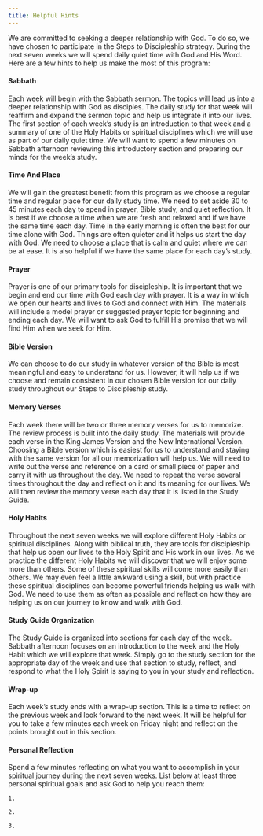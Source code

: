 ```yaml
---
title: Helpful Hints
---
```


We are committed to seeking a deeper relationship with God. To do so, we have chosen to participate in the Steps to Discipleship strategy. During the next seven weeks we will spend daily quiet time with God and His Word. Here are a few hints to help us make the most of this program:

#### Sabbath

Each week will begin with the Sabbath sermon. The topics will lead us into a deeper relationship with God as disciples. The daily study for that week will reaffirm and expand the sermon topic and help us integrate it into our lives. The first section of each week’s study is an introduction to that week and a summary of one of the Holy Habits or spiritual disciplines which we will use as part of our daily quiet time. We will want to spend a few minutes on Sabbath afternoon reviewing this introductory section and preparing our minds for the week’s study.

#### Time And Place

We will gain the greatest benefit from this program as we choose a regular time and regular place for our daily study time. We need to set aside 30 to 45 minutes each day to spend in prayer, Bible study, and quiet reflection. It is best if we choose a time when we are fresh and relaxed and if we have the same time each day. Time in the early morning is often the best for our time alone with God. Things are often quieter and it helps us start the day with God. We need to choose a place that is calm and quiet where we can be at ease. It is also helpful if we have the same place for each day’s study.

#### Prayer

Prayer is one of our primary tools for discipleship. It is important that we begin and end our time with God each day with prayer. It is a way in which we open our hearts and lives to God and connect with Him. The materials will include a model prayer or suggested prayer topic for beginning and ending each day. We will want to ask God to fulfill His promise that we will find Him when we seek for Him.

#### Bible Version

We can choose to do our study in whatever version of the Bible is most meaningful and easy to understand for us. However, it will help us if we choose and remain consistent in our chosen Bible version for our daily study throughout our Steps to Discipleship study.

#### Memory Verses

Each week there will be two or three memory verses for us to memorize. The review process is built into the daily study. The materials will provide each verse in the King James Version and the New International Version. Choosing a Bible version which is easiest for us to understand and staying with the same version for all our memorization will help us. We will need to write out the verse and reference on a card or small piece of paper and carry it with us throughout the day. We need to repeat the verse several times throughout the day and reflect on it and its meaning for our lives. We will then review the memory verse each day that it is listed in the Study Guide.

#### Holy Habits

Throughout the next seven weeks we will explore different Holy Habits or spiritual disciplines. Along with biblical truth, they are tools for discipleship that help us open our lives to the Holy Spirit and His work in our lives. As we practice the different Holy Habits we will discover that we will enjoy some more than others. Some of these spiritual skills will come more easily than others. We may even feel a little awkward using a skill, but with practice these spiritual disciplines can become powerful friends helping us walk with God. We need to use them as often as possible and reflect on how they are helping us on our journey to know and walk with God.

#### Study Guide Organization

The Study Guide is organized into sections for each day of the week. Sabbath afternoon focuses on an introduction to the week and the Holy Habit which we will explore that week. Simply go to the study section for the appropriate day of the week and use that section to study, reflect, and respond to what the Holy Spirit is saying to you in your study and reflection.

#### Wrap-up

Each week’s study ends with a wrap-up section. This is a time to reflect on the previous week and look forward to the next week. It will be helpful for you to take a few minutes each week on Friday night and reflect on the points brought out in this section.

#### Personal Reflection

Spend a few minutes reflecting on what you want to accomplish in your spiritual journey during the next seven weeks. List below at least three personal spiritual goals and ask God to help you reach them:

`1.`

`2.`

`3.`